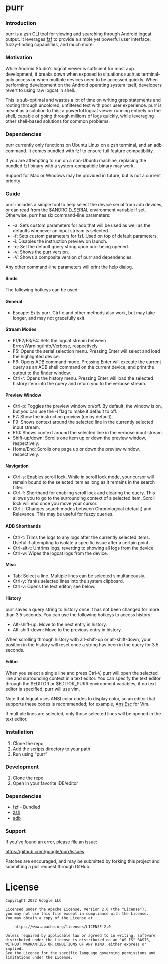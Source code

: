 # purr

### Introduction
purr is a zsh CLI tool for viewing and searching through Android logcat output. It leverages [fzf](https://github.com/junegunn/fzf) to provide a simple yet powerful user interface, fuzzy-finding capabilities, and much more. 

### Motivation
While Android Studio's logcat viewer is sufficient for most app development, it breaks down when exposed to situations such as terminal-only access or when multiple devices need to be accessed quickly. When performing development on the Android operating system itself, developers revert to using raw logcat in shell.

This is sub-optimal and wastes a lot of time on writing grep statements and rooting through uncolored, unfiltered text with poor user experience. purr is meant as a solution to this; a powerful logcat viewer running entirely on the shell, capable of going through millions of logs quickly, while leveraging other shell-based solutions for common problems.

### Dependencies

purr currently only functions on Ubuntu Linux on a zsh terminal, and an adb command. It comes bundled with fzf to ensure full feature compatibility.

If you are attempting to run on a non-Ubuntu machine, replacing the bundled fzf binary with a system-compatible binary may work. 

Support for Mac or Windows may be provided in future, but is not a current priority.

### Guide
purr includes a simple tool to help select the device serial from adb devices, or can read from the $ANDROID_SERIAL environment variable if set. Otherwise, purr has six command-line parameters:

* -a: Sets custom parameters for adb that will be used as well as the defaults whenever an input stream is selected.
* -f: Sets custom parameters for fzf. Used on top of default parameters.
* -i: Disables the instruction preview on launch.
* -q: Set the default query string upon purr being opened.
* -v: Shows the purr version.
* -V: Shows a composite version of purr and dependencies.

Any other command-line parameters will print the help dialog.

#### Binds
The following hotkeys can be used:


#### General
* Escape: Exits purr. Ctrl-c and other methods also work, but may take longer, and may not gracefully exit.

#### Stream Modes
* F1/F2/F3/F4: Sets the logcat stream between Error/Warning/Info/Verbose, respectively.
* F5: Opens the serial selection menu. Pressing Enter will select and load the highlighted device.
* F6: Opens ADB command mode. Pressing Enter will execute the current query as an ADB shell command on the current device, and print the output to the finder window.
* Ctrl-r: Opens the history menu. Pressing Enter will load the selected history item into the query and return you to the verbose stream.

#### Preview Window
* Ctrl-p: Toggles the preview window on/off. By default, the window is on, but you can use the -i flag to make it default to off.
* F7: Show the instruction preview (on by default).
* F9: Shows context around the selected line in the currently selected input stream.
* F10: Shows context around the selected line in the verbose input stream.
* Shift-up/down: Scrolls one item up or down the preview window, respectively.
* Home/End: Scrolls one page up or down the preview window, respectively.

#### Navigation
* Ctrl-s: Enables scroll lock. While in scroll lock mode, your cursor will remain bound to the selected item as long as it remains in the search filter.
* Ctrl-f: Shorthand for enabling scroll lock and clearing the query. This allows you to go to the surrounding context of a selected item. Scroll lock will end once you move your cursor.
* Ctrl-j: Changes search modes between Chronological (default) and Relevance. This may be useful for fuzzy queries.

#### ADB Shorthands
* Ctrl-t: Trims the logs to any logs after the currently selected items. Useful if attempting to isolate a specific issue after a certain point.
* Ctrl-alt-t: Untrims logs, reverting to showing all logs from the device.
* Ctrl-w: Wipes the logcat logs from the device.

#### Misc
* Tab: Select a line. Multiple lines can be selected simultaneously.
* Ctrl-y: Yanks selected lines into the system clipboard.
* Ctrl-v: Opens the text editor; see below.

#### History
purr saves a query string to history once it has not been changed for more than 3.5 seconds. You can use the following hotkeys to access history:

* Alt-shift-up: Move to the next entry in history.
* Alt-shift-down: Move to the previous entry in history.

When scrolling through history with alt-shift-up or alt-shift-down, your position in the history will reset once a string has been in the query for 3.5 seconds.

#### Editor
When you select a single line and press Ctrl-V, purr will open the selected line and surrounding context in a text editor. You can specify the text editor through the $EDITOR or $EDITOR_PURR environment variables; if no text editor is specified, purr will use vim. 

Note that logcat uses ANSI color codes to display color, so an editor that supports these codes is recommended; for example, [AnsiEsc](https://www.vim.org/scripts/script.php?script_id=302) for Vim.

If multiple lines are selected, only those selected lines will be opened in the text editor.

### Installation
1. Clone the repo
2. Add the scripts directory to your path
3. Run using "purr"

### Development
1. Clone the repo
2. Open in your favorite IDE/editor

### Dependencies
* [fzf](https://github.com/junegunn/fzf) - Bundled
* [zsh](https://github.com/zsh-users/zsh)
* [adb](https://developer.android.com/studio/command-line/adb)

### Support

If you've found an error, please file an issue:

https://github.com/google/purr/issues

Patches are encouraged, and may be submitted by forking this project and
submitting a pull request through GitHub.

License
=======

    Copyright 2022 Google LLC

    Licensed under the Apache License, Version 2.0 (the "License");
    you may not use this file except in compliance with the License.
    You may obtain a copy of the License at

        https://www.apache.org/licenses/LICENSE-2.0

    Unless required by applicable law or agreed to in writing, software
    distributed under the License is distributed on an "AS IS" BASIS,
    WITHOUT WARRANTIES OR CONDITIONS OF ANY KIND, either express or implied.
    See the License for the specific language governing permissions and
    limitations under the License.
